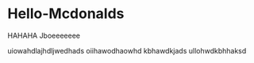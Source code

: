 # Hello-Mcdonalds
HAHAHA
Jboeeeeeee

uiowahdlajhdljwedhads
oiihawodhaowhd
kbhawdkjads
ullohwdkbhhaksd


